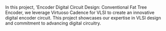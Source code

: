 In this project, 'Encoder Digital Circuit Design: Conventional Fat Tree Encoder, we leverage Virtuoso Cadence for VLSI to create an innovative digital encoder circuit. This project showcases our expertise in VLSI design and commitment to advancing digital circuitry.
